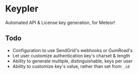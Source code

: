 # Keypler

Automated API & License key generation, for Meteor!

## Todo

* Configuration to use SendGrid's webhooks or GumRoad's
* Let user customize authentication key's charset & length
* Ability to generate multiple, distinguishable, keys per user
* Ability to customize key's value, rather than set from `_id`